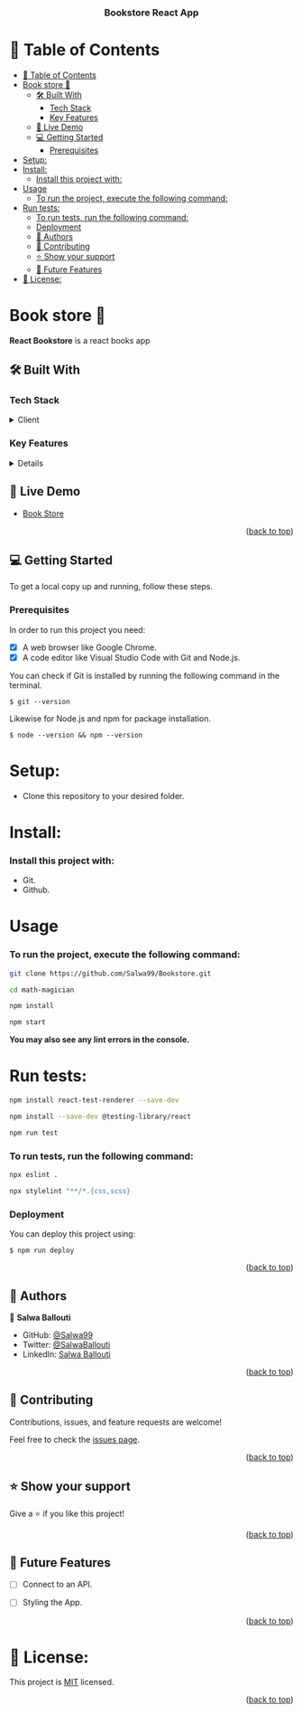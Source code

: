 <a name="readme-top"></a>

<div align="center">
  <h3><b>Bookstore React App</b></h1>
</div>

# 📗 Table of Contents

- [📗 Table of Contents](#-table-of-contents)
- [Book store 📖 ](#book-store--)
  - [🛠 Built With ](#-built-with-)
    - [Tech Stack ](#tech-stack-)
    - [Key Features ](#key-features-)
  - [🚀 Live Demo ](#-live-demo-)
  - [💻 Getting Started ](#-getting-started-)
    - [Prerequisites](#prerequisites)
- [Setup:](#setup)
- [Install:](#install)
    - [Install this project with:](#install-this-project-with)
- [Usage](#usage)
    - [To run the project, execute the following command:](#to-run-the-project-execute-the-following-command)
- [Run tests:](#run-tests)
    - [To run tests, run the following command:](#to-run-tests-run-the-following-command)
    - [Deployment](#deployment)
  - [👥 Authors ](#-authors-)
  - [🤝 Contributing ](#-contributing-)
  - [⭐️ Show your support ](#️-show-your-support-)
  - [🔭 Future Features ](#-future-features-)
- [📝 License:](#-license)

<!-- PROJECT DESCRIPTION -->

# Book store 📖 <a name="about-project"></a>


<b>React Bookstore</b> is a react books app

## 🛠 Built With <a name="built-with"></a>

### Tech Stack <a name="tech-stack"></a>


<details>
  <summary>Client</summary>
  <ul>
    <li><a href="https://reactjs.org/">React.js</a></li>
  </ul>
</details>

### Key Features <a name="key-features"></a>

<details>
 Some Key feature of this project 
  <ul>
    <li>User can read book</li>
    <li>User can make CRUD operatopn with the book list</li>
  </ul>
</details>

## 🚀 Live Demo <a name="live-demo"></a>


- [Book Store](https://bookstore-8bntn6odx-salwa99.vercel.app/)

<p align="right">(<a href="#readme-top">back to top</a>)</p>

<!-- GETTING STARTED -->

## 💻 Getting Started <a name="getting-started"></a>


To get a local copy up and running, follow these steps.

### Prerequisites

In order to run this project you need:
- [x] A web browser like Google Chrome.
- [x] A code editor like Visual Studio Code with Git and Node.js.

You can check if Git is installed by running the following command in the terminal.
```
$ git --version
```

Likewise for Node.js and npm for package installation.
```
$ node --version && npm --version
```

# Setup:
- Clone this repository to your desired folder.

# Install:
### Install this project with:
- Git.
- Github.
# Usage

### To run the project, execute the following command:

  ```sh 
  git clone https://github.com/Salwa99/Bookstore.git
  ```
  ```sh 
  cd math-magician
  ```
  ```sh 
  npm install
  ```
  ```sh 
  npm start
  ```

**You may also see any lint errors in the console.**



# Run tests:

  ```sh 
  npm install react-test-renderer --save-dev
  ```
  ```sh 
  npm install --save-dev @testing-library/react
  ```
  ```sh 
  npm run test
  ```
### To run tests, run the following command:
  ```sh 
  npx eslint .
  ```
   ```sh 
  npx stylelint "**/*.{css,scss}
  ```



### Deployment

You can deploy this project using:

```
$ npm run deploy
```


<p align="right">(<a href="#readme-top">back to top</a>)</p>

<!-- AUTHORS -->

## 👥 Authors <a name="authors"></a>


👤 **Salwa Ballouti**

- GitHub: [@Salwa99](https://github.com/Salwa99)
- Twitter: [@SalwaBallouti](https://twitter.com/salwa-ballouti)
- LinkedIn: [Salwa Ballouti](https://linkedin.com/in/salwa-ballouti)


<p align="right">(<a href="#readme-top">back to top</a>)</p>





## 🤝 Contributing <a name="contributing"></a>

Contributions, issues, and feature requests are welcome!

Feel free to check the [issues page](../../issues/).

<p align="right">(<a href="#readme-top">back to top</a>)</p>



## ⭐️ Show your support <a name="support"></a>



Give a ⭐️ if you like this project!

<p align="right">(<a href="#readme-top">back to top</a>)</p>

## 🔭 Future Features <a name="future-features"></a>

- [ ]  Connect to an API.
- [ ]  Styling the App.


<p align="right">(<a href="#readme-top">back to top</a>)</p>

# 📝 License:
This project is [MIT](./LICENSE) licensed.
<p align="right">(<a href="#readme-top">back to top</a>)</p>
